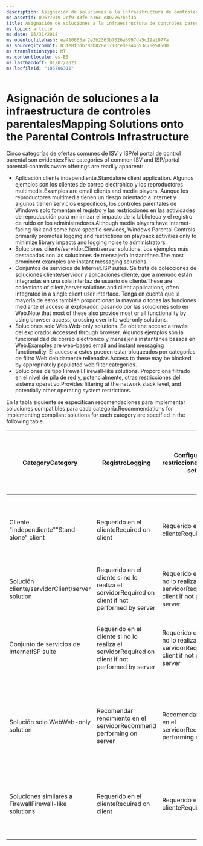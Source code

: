 ```yaml
---
description: Asignación de soluciones a la infraestructura de controles parentales
ms.assetid: 09677019-2cf9-43fe-b16c-e802767bef3a
title: Asignación de soluciones a la infraestructura de controles parentales
ms.topic: article
ms.date: 05/31/2018
ms.openlocfilehash: ea410663af2e3b2363b7026a6997da5c19a1077a
ms.sourcegitcommit: 831e8f3db78ab820e1710cede244553c70e50500
ms.translationtype: MT
ms.contentlocale: es-ES
ms.lasthandoff: 01/07/2021
ms.locfileid: "105706311"
---
```

# <a name="mapping-solutions-onto-the-parental-controls-infrastructure"></a><span data-ttu-id="b5937-103">Asignación de soluciones a la infraestructura de controles parentales</span><span class="sxs-lookup"><span data-stu-id="b5937-103">Mapping Solutions onto the Parental Controls Infrastructure</span></span>

<span data-ttu-id="b5937-104">Cinco categorías de ofertas comunes de ISV y ISP/el portal de control parental son evidentes:</span><span class="sxs-lookup"><span data-stu-id="b5937-104">Five categories of common ISV and ISP/portal parental-controls aware offerings are readily apparent:</span></span>

-   <span data-ttu-id="b5937-105">Aplicación cliente independiente.</span><span class="sxs-lookup"><span data-stu-id="b5937-105">Standalone client application.</span></span> <span data-ttu-id="b5937-106">Algunos ejemplos son los clientes de correo electrónico y los reproductores multimedia.</span><span class="sxs-lookup"><span data-stu-id="b5937-106">Examples are email clients and media players.</span></span> <span data-ttu-id="b5937-107">Aunque los reproductores multimedia tienen un riesgo orientado a Internet y algunos tienen servicios específicos, los controles parentales de Windows solo fomentan el registro y las restricciones en las actividades de reproducción para minimizar el impacto de la biblioteca y el registro de ruido en los administradores.</span><span class="sxs-lookup"><span data-stu-id="b5937-107">Although media players have Internet-facing risk and some have specific services, Windows Parental Controls primarily promotes logging and restrictions on playback activities only to minimize library impacts and logging noise to administrators.</span></span>
-   <span data-ttu-id="b5937-108">Soluciones cliente/servidor.</span><span class="sxs-lookup"><span data-stu-id="b5937-108">Client/server solutions.</span></span> <span data-ttu-id="b5937-109">Los ejemplos más destacados son las soluciones de mensajería instantánea.</span><span class="sxs-lookup"><span data-stu-id="b5937-109">The most prominent examples are instant messaging solutions.</span></span>
-   <span data-ttu-id="b5937-110">Conjuntos de servicios de Internet.</span><span class="sxs-lookup"><span data-stu-id="b5937-110">ISP suites.</span></span> <span data-ttu-id="b5937-111">Se trata de colecciones de soluciones cliente/servidor y aplicaciones cliente, que a menudo están integradas en una sola interfaz de usuario de cliente.</span><span class="sxs-lookup"><span data-stu-id="b5937-111">These are collections of client/server solutions and client applications, often integrated in a single client user interface.</span></span> <span data-ttu-id="b5937-112">Tenga en cuenta que la mayoría de estos también proporcionan la mayoría o todas las funciones mediante el acceso al explorador, pasando por las soluciones solo en Web.</span><span class="sxs-lookup"><span data-stu-id="b5937-112">Note that most of these also provide most or all functionality by using browser access, crossing over into web-only solutions.</span></span>
-   <span data-ttu-id="b5937-113">Soluciones solo Web.</span><span class="sxs-lookup"><span data-stu-id="b5937-113">Web-only solutions.</span></span> <span data-ttu-id="b5937-114">Se obtiene acceso a través del explorador.</span><span class="sxs-lookup"><span data-stu-id="b5937-114">Accessed through browser.</span></span> <span data-ttu-id="b5937-115">Algunos ejemplos son la funcionalidad de correo electrónico y mensajería instantánea basada en Web.</span><span class="sxs-lookup"><span data-stu-id="b5937-115">Examples are web-based email and instant messaging functionality.</span></span> <span data-ttu-id="b5937-116">El acceso a estos pueden estar bloqueados por categorías de filtro Web debidamente rellenadas.</span><span class="sxs-lookup"><span data-stu-id="b5937-116">Access to these may be blocked by appropriately populated web filter categories.</span></span>
-   <span data-ttu-id="b5937-117">Soluciones de tipo Firewall.</span><span class="sxs-lookup"><span data-stu-id="b5937-117">Firewall-like solutions.</span></span> <span data-ttu-id="b5937-118">Proporciona filtrado en el nivel de pila de red y, potencialmente, otras restricciones del sistema operativo.</span><span class="sxs-lookup"><span data-stu-id="b5937-118">Provides filtering at the network stack level, and potentially other operating system restrictions.</span></span>

<span data-ttu-id="b5937-119">En la tabla siguiente se especifican recomendaciones para implementar soluciones compatibles para cada categoría.</span><span class="sxs-lookup"><span data-stu-id="b5937-119">Recommendations for implementing compliant solutions for each category are specified in the following table.</span></span>



| <span data-ttu-id="b5937-120">Category</span><span class="sxs-lookup"><span data-stu-id="b5937-120">Category</span></span>                           | <span data-ttu-id="b5937-121">Registro</span><span class="sxs-lookup"><span data-stu-id="b5937-121">Logging</span></span>                                                  | <span data-ttu-id="b5937-122">Configuración de restricciones</span><span class="sxs-lookup"><span data-stu-id="b5937-122">Restrictions settings</span></span>                                    | <span data-ttu-id="b5937-123">Cumplimiento de restricciones</span><span class="sxs-lookup"><span data-stu-id="b5937-123">Restrictions enforcement</span></span>                                 | <span data-ttu-id="b5937-124">Reemplazo de filtro de contenido web</span><span class="sxs-lookup"><span data-stu-id="b5937-124">Web Content Filter replacement</span></span>                                                        | <span data-ttu-id="b5937-125">Uso del vínculo de extensibilidad para el acceso de registro y configuración</span><span class="sxs-lookup"><span data-stu-id="b5937-125">Use of extensibility link for logging and settings access</span></span>               |
|------------------------------------|----------------------------------------------------------|----------------------------------------------------------|----------------------------------------------------------|---------------------------------------------------------------------------------------|-------------------------------------------------------------------------|
| <span data-ttu-id="b5937-126">Cliente "independiente"</span><span class="sxs-lookup"><span data-stu-id="b5937-126">"Stand-alone" client</span></span><br/>    | <span data-ttu-id="b5937-127">Requerido en el cliente</span><span class="sxs-lookup"><span data-stu-id="b5937-127">Required on client</span></span><br/>                            | <span data-ttu-id="b5937-128">Requerido en el cliente</span><span class="sxs-lookup"><span data-stu-id="b5937-128">Required on client</span></span><br/>                            | <span data-ttu-id="b5937-129">Requerido en el cliente</span><span class="sxs-lookup"><span data-stu-id="b5937-129">Required on client</span></span><br/>                            | <span data-ttu-id="b5937-130">N/D</span><span class="sxs-lookup"><span data-stu-id="b5937-130">N/A</span></span><br/>                                                                        | <span data-ttu-id="b5937-131">Requerido, será exe.</span><span class="sxs-lookup"><span data-stu-id="b5937-131">Required, will be exe.</span></span> <span data-ttu-id="b5937-132">Puede simplemente invocar la navegación de la IU de la aplicación</span><span class="sxs-lookup"><span data-stu-id="b5937-132">May simply invoke app UI navigation</span></span><br/>   |
| <span data-ttu-id="b5937-133">Solución cliente/servidor</span><span class="sxs-lookup"><span data-stu-id="b5937-133">Client/server solution</span></span><br/>  | <span data-ttu-id="b5937-134">Requerido en el cliente si no lo realiza el servidor</span><span class="sxs-lookup"><span data-stu-id="b5937-134">Required on client if not performed by server</span></span><br/> | <span data-ttu-id="b5937-135">Requerido en el cliente si no lo realiza el servidor</span><span class="sxs-lookup"><span data-stu-id="b5937-135">Required on client if not performed by server</span></span><br/> | <span data-ttu-id="b5937-136">Requerido en el cliente si no lo realiza el servidor</span><span class="sxs-lookup"><span data-stu-id="b5937-136">Required on client if not performed by server</span></span><br/> | <span data-ttu-id="b5937-137">N/D</span><span class="sxs-lookup"><span data-stu-id="b5937-137">N/A</span></span><br/>                                                                        | <span data-ttu-id="b5937-138">Requerido, será exe</span><span class="sxs-lookup"><span data-stu-id="b5937-138">Required, will be exe</span></span><br/>                                        |
| <span data-ttu-id="b5937-139">Conjunto de servicios de Internet</span><span class="sxs-lookup"><span data-stu-id="b5937-139">ISP suite</span></span><br/>               | <span data-ttu-id="b5937-140">Requerido en el cliente si no lo realiza el servidor</span><span class="sxs-lookup"><span data-stu-id="b5937-140">Required on client if not performed by server</span></span><br/> | <span data-ttu-id="b5937-141">Requerido en el cliente si no lo realiza el servidor</span><span class="sxs-lookup"><span data-stu-id="b5937-141">Required on client if not performed by server</span></span><br/> | <span data-ttu-id="b5937-142">Requerido en el cliente si no lo realiza el servidor</span><span class="sxs-lookup"><span data-stu-id="b5937-142">Required on client if not performed by server</span></span><br/> | <span data-ttu-id="b5937-143">Se recomienda usar el filtro WPC, pero permitir el reemplazo si es sólido para varios usuarios</span><span class="sxs-lookup"><span data-stu-id="b5937-143">Recommend using WPC filter, but allow replacement if robust for multi-user</span></span><br/> | <span data-ttu-id="b5937-144">Requerido, será exe</span><span class="sxs-lookup"><span data-stu-id="b5937-144">Required, will be exe</span></span><br/>                                        |
| <span data-ttu-id="b5937-145">Solución solo Web</span><span class="sxs-lookup"><span data-stu-id="b5937-145">Web-only solution</span></span><br/>       | <span data-ttu-id="b5937-146">Recomendar rendimiento en el servidor</span><span class="sxs-lookup"><span data-stu-id="b5937-146">Recommend performing on server</span></span><br/>                | <span data-ttu-id="b5937-147">Recomendar rendimiento en el servidor</span><span class="sxs-lookup"><span data-stu-id="b5937-147">Recommend performing on server</span></span><br/>                | <span data-ttu-id="b5937-148">Recomendar rendimiento en el servidor</span><span class="sxs-lookup"><span data-stu-id="b5937-148">Recommend performing on server</span></span><br/>                | <span data-ttu-id="b5937-149">N/D</span><span class="sxs-lookup"><span data-stu-id="b5937-149">N/A</span></span><br/>                                                                        | <span data-ttu-id="b5937-150">Se recomienda su uso.</span><span class="sxs-lookup"><span data-stu-id="b5937-150">Recommended.</span></span> <span data-ttu-id="b5937-151">Exponer la configuración y el registro del servidor mediante el uso de exe</span><span class="sxs-lookup"><span data-stu-id="b5937-151">Expose server logging and settings by using exe</span></span><br/> |
| <span data-ttu-id="b5937-152">Soluciones similares a Firewall</span><span class="sxs-lookup"><span data-stu-id="b5937-152">Firewall-like solutions</span></span><br/> | <span data-ttu-id="b5937-153">Requerido en el cliente</span><span class="sxs-lookup"><span data-stu-id="b5937-153">Required on client</span></span><br/>                            | <span data-ttu-id="b5937-154">Requerido en el cliente</span><span class="sxs-lookup"><span data-stu-id="b5937-154">Required on client</span></span><br/>                            | <span data-ttu-id="b5937-155">Requerido en el cliente</span><span class="sxs-lookup"><span data-stu-id="b5937-155">Required on client</span></span><br/>                            | <span data-ttu-id="b5937-156">Se recomienda usar el filtro WPC, pero permitir el reemplazo si es sólido para varios usuarios</span><span class="sxs-lookup"><span data-stu-id="b5937-156">Recommend using WPC filter, but allow replacement if robust for multi-user</span></span><br/> | <span data-ttu-id="b5937-157">Requerido, será exe</span><span class="sxs-lookup"><span data-stu-id="b5937-157">Required, will be exe</span></span><br/>                                        |



 

 

 




